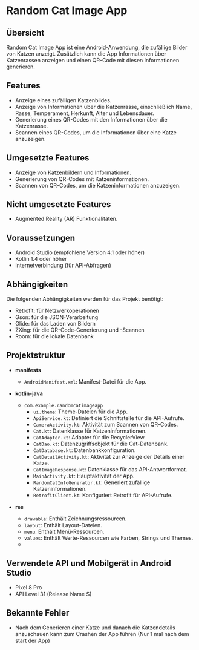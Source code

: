 # Random Cat Image App

## Übersicht

Random Cat Image App ist eine Android-Anwendung, die zufällige Bilder von Katzen anzeigt. Zusätzlich kann die App Informationen über Katzenrassen anzeigen und einen QR-Code mit diesen Informationen generieren. 

## Features

- Anzeige eines zufälligen Katzenbildes.
- Anzeige von Informationen über die Katzenrasse, einschließlich Name, Rasse, Temperament, Herkunft, Alter und Lebensdauer.
- Generierung eines QR-Codes mit den Informationen über die Katzenrasse.
- Scannen eines QR-Codes, um die Informationen über eine Katze anzuzeigen.

## Umgesetzte Features

- Anzeige von Katzenbildern und Informationen.
- Generierung von QR-Codes mit Katzeninformationen.
- Scannen von QR-Codes, um die Katzeninformationen anzuzeigen.

## Nicht umgesetzte Features

- Augmented Reality (AR) Funktionalitäten.

## Voraussetzungen

- Android Studio (empfohlene Version 4.1 oder höher)
- Kotlin 1.4 oder höher
- Internetverbindung (für API-Abfragen)

## Abhängigkeiten

Die folgenden Abhängigkeiten werden für das Projekt benötigt:

- Retrofit: für Netzwerkoperationen
- Gson: für die JSON-Verarbeitung
- Glide: für das Laden von Bildern
- ZXing: für die QR-Code-Generierung und -Scannen
- Room: für die lokale Datenbank
  
## Projektstruktur

- **manifests**
  - `AndroidManifest.xml`: Manifest-Datei für die App.

- **kotlin-java**
  - `com.example.randomcatimageapp`
    - `ui.theme`: Theme-Dateien für die App.
    - `ApiService.kt`: Definiert die Schnittstelle für die API-Aufrufe.
    - `CameraActivity.kt`: Aktivität zum Scannen von QR-Codes.
    - `Cat.kt`: Datenklasse für Katzeninformationen.
    - `CatAdapter.kt`: Adapter für die RecyclerView.
    - `CatDao.kt`: Datenzugriffsobjekt für die Cat-Datenbank.
    - `CatDatabase.kt`: Datenbankkonfiguration.
    - `CatDetailActivity.kt`: Aktivität zur Anzeige der Details einer Katze.
    - `CatImageResponse.kt`: Datenklasse für das API-Antwortformat.
    - `MainActivity.kt`: Hauptaktivität der App.
    - `RandomCatInfoGenerator.kt`: Generiert zufällige Katzeninformationen.
    - `RetrofitClient.kt`: Konfiguriert Retrofit für API-Aufrufe.

- **res**
  - `drawable`: Enthält Zeichnungsressourcen.
  - `layout`: Enthält Layout-Dateien.
  - `menu`: Enthält Menü-Ressourcen.
  - `values`: Enthält Werte-Ressourcen wie Farben, Strings und Themes.
  - 
## Verwendete API und Mobilgerät in Android Studio
  - Pixel 8 Pro
  - API Level 31 (Release Name S)
    
## Bekannte Fehler
  - Nach dem Generieren einer Katze und danach die Katzendetails anzuschauen kann zum Crashen der App führen (Nur 1 mal nach dem start der App)
